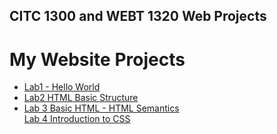 ## CITC 1300 and WEBT 1320 Web Projects

<h1>My Website Projects</h1>

<ul>
    <li><a href="Lab 1/index.html" target="_blank">Lab1 - Hello World</a></li>
    <li><a href="Lab 2/index.html" target="_blank">Lab2 HTML Basic Structure</li>
    <li><a href="Lab 3/index.html" target="_blank">Lab 3 Basic HTML - HTML Semantics</li>
    <l1><a href="Lab 4/index.html" target="_blank">Lab 4 Introduction to CSS</li>

</ul>



